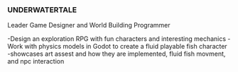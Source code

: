 ### UNDERWATERTALE
Leader Game Designer and World Building Programmer

-Design an exploration RPG with fun characters and interesting mechanics
-Work with physics models in Godot to create a fluid playable fish character
-showcases art assest and how they are implemented, fluid fish movment, and npc interaction
